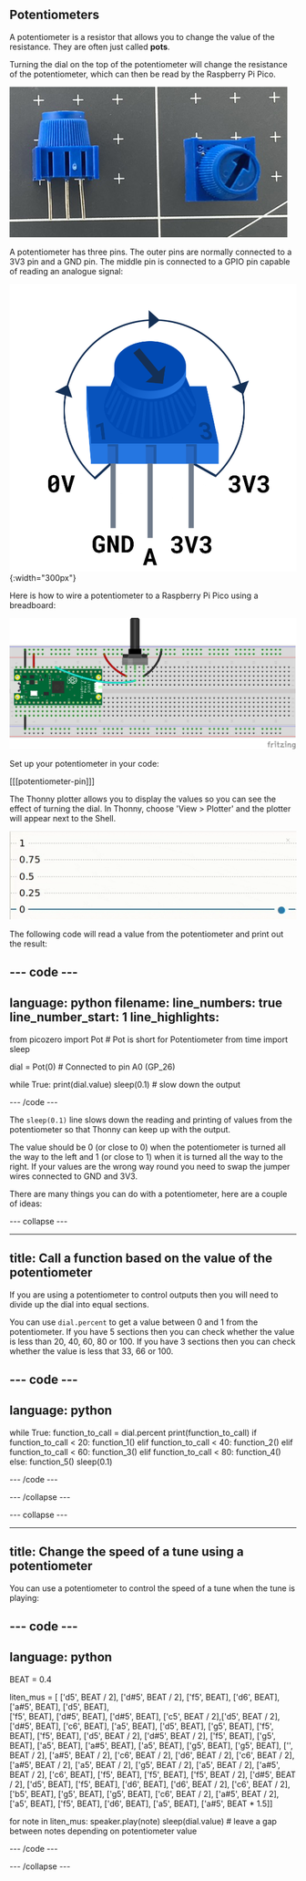 ## Potentiometers

A potentiometer is a resistor that allows you to change the value of the resistance. They are often just called **pots**.

Turning the dial on the top of the potentiometer will change the resistance of the potentiometer, which can then be read by the Raspberry Pi Pico.

![a side by side photograph of a potentiometer, showing the three pins and the arrow on the dial](images/potentiometer.jpg)

A potentiometer has three pins. The outer pins are normally connected to a 3V3 pin and a GND pin. The middle pin is connected to a GPIO pin capable of reading an analogue signal:

![diagram of a potentiometer with the left pin labeled GND and the right pin labeled 3V3](images/potentiometer-illustration.png){:width="300px"}

Here is how to wire a potentiometer to a Raspberry Pi Pico using a breadboard:

![A potentiometer wired to analogue pin 0 on a Raspberry Pico using a breadboard](images/pico_pot_bb.png)

Set up your potentiometer in your code:

[[[potentiometer-pin]]]

The Thonny plotter allows you to display the values so you can see the effect of turning the dial. In Thonny, choose 'View > Plotter' and the plotter will appear next to the Shell.

![An animated image of a line chart scrolling as new values are added.](images/thonny-plotter.gif)

The following code will read a value from the potentiometer and print out the result:

--- code ---
---
language: python
filename: 
line_numbers: true
line_number_start: 1
line_highlights: 
---
from picozero import Pot # Pot is short for Potentiometer
from time import sleep

dial = Pot(0) # Connected to pin A0 (GP_26)

while True:
    print(dial.value)
    sleep(0.1) # slow down the output

--- /code ---

The `sleep(0.1)` line slows down the reading and printing of values from the potentiometer so that Thonny can keep up with the output. 

The value should be 0 (or close to 0) when the potentiometer is turned all the way to the left and 1 (or close to 1) when it is turned all the way to the right. If your values are the wrong way round you need to swap the jumper wires connected to GND and 3V3.

There are many things you can do with a potentiometer, here are a couple of ideas:

--- collapse ---

---
title: Call a function based on the value of the potentiometer
---

If you are using a potentiometer to control outputs then you will need to divide up the dial into equal sections. 

You can use `dial.percent` to get a value between 0 and 1 from the potentiometer. If you have 5 sections then you can check whether the value is less than 20, 40, 60, 80 or 100. If you have 3 sections then you can check whether the value is less that 33, 66 or 100. 

--- code ---
---
language: python
---

while True:
    function_to_call = dial.percent
    print(function_to_call)
    if function_to_call < 20:
        function_1()
    elif function_to_call < 40:
        function_2()
    elif function_to_call < 60:
        function_3()
    elif function_to_call < 80:
        function_4()
    else:
        function_5()
    sleep(0.1) 

--- /code ---

--- /collapse ---

--- collapse ---

---
title: Change the speed of a tune using a potentiometer
---

You can use a potentiometer to control the speed of a tune when the tune is playing: 

--- code ---
---
language: python
---
BEAT = 0.4

liten_mus = [ ['d5', BEAT / 2], ['d#5', BEAT / 2], ['f5', BEAT], ['d6', BEAT], ['a#5', BEAT], ['d5', BEAT],  
              ['f5', BEAT], ['d#5', BEAT], ['d#5', BEAT], ['c5', BEAT / 2],['d5', BEAT / 2], ['d#5', BEAT], 
              ['c6', BEAT], ['a5', BEAT], ['d5', BEAT], ['g5', BEAT], ['f5', BEAT], ['f5', BEAT], ['d5', BEAT / 2],
              ['d#5', BEAT / 2], ['f5', BEAT], ['g5', BEAT], ['a5', BEAT], ['a#5', BEAT], ['a5', BEAT], ['g5', BEAT],
              ['g5', BEAT], ['', BEAT / 2], ['a#5', BEAT / 2], ['c6', BEAT / 2], ['d6', BEAT / 2], ['c6', BEAT / 2],
              ['a#5', BEAT / 2], ['a5', BEAT / 2], ['g5', BEAT / 2], ['a5', BEAT / 2], ['a#5', BEAT / 2], ['c6', BEAT],
              ['f5', BEAT], ['f5', BEAT], ['f5', BEAT / 2], ['d#5', BEAT / 2], ['d5', BEAT], ['f5', BEAT], ['d6', BEAT],
              ['d6', BEAT / 2], ['c6', BEAT / 2], ['b5', BEAT], ['g5', BEAT], ['g5', BEAT], ['c6', BEAT / 2],
              ['a#5', BEAT / 2], ['a5', BEAT], ['f5', BEAT], ['d6', BEAT], ['a5', BEAT], ['a#5', BEAT * 1.5]]

for note in liten_mus:
        speaker.play(note) 
        sleep(dial.value) # leave a gap between notes depending on potentiometer value

--- /code ---

--- /collapse ---